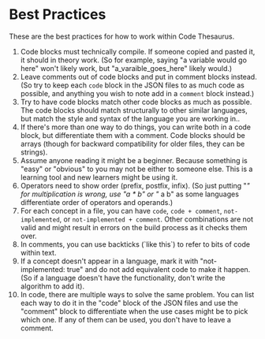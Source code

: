 # Best Practices

These are the best practices for how to work within Code Thesaurus.

1. Code blocks must technically compile. If someone copied and pasted it, it should in theory work. (So for example, saying "a variable would go here" won't likely work, but "a_varaible_goes_here" likely would.)
2. Leave comments out of code blocks and put in comment blocks instead. (So try to keep each `code` block in the JSON files to as much code as possible, and anything you wish to note add in a `comment` block instead.)
3. Try to have code blocks match other code blocks as much as possible. The code blocks should match structurally to other similar languages, but match the style and syntax of the language you are working in..  
4. If there's more than one way to do things, you can write both in a code block, but differentiate them with a comment. Code blocks should be arrays (though for backward compatibility for older files, they can be strings).
5. Assume anyone reading it might be a beginner. Because something is "easy" or "obvious" to you may not be either to someone else. This is a learning tool and new learners might be using it.
6. Operators need to show order (prefix, postfix, infix). (So just putting "*" for multiplication is wrong, use "a * b" or "* a b" as some languages differentiate order of operators and operands.)
7. For each concept in a file, you can have `code`, `code + comment`, `not-implemented`, or `not-implemented + comment`. Other combinations are not valid and might result in errors on the build process as it checks them over.
8. In comments, you can use backticks (\`like this\`) to refer to bits of code within text. 
9. If a concept doesn't appear in a language, mark it with "not-implemented: true" and do not add equivalent code to make it happen. (So if a language doesn't have the functionality, don't write the algorithm to add it).
10. In code, there are multiple ways to solve the same problem. You can list each way to do it in the "code" block of the JSON files and use the "comment" block to differentiate when the use cases might be to pick which one. If any of them can be used, you don't have to leave a comment.
